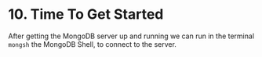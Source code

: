 # 10. Time To Get Started

After getting the MongoDB server up and running we can run in the terminal `mongsh` the MongoDB Shell, to connect to the server.
